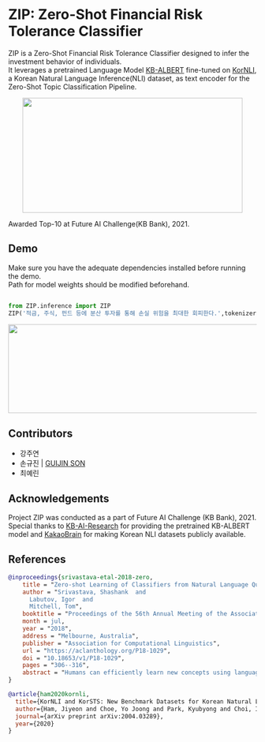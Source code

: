 # ZIP: Zero-Shot Financial Risk Tolerance Classifier 
ZIP is a Zero-Shot Financial Risk Tolerance Classifier designed to infer the investment behavior of individuals.   
It leverages a pretrained Language Model [KB-ALBERT](https://github.com/KB-AI-Research/KB-ALBERT) fine-tuned on [KorNLI](https://github.com/kakaobrain/KorNLUDatasets), a Korean Natural Language Inference(NLI) dataset, as text encoder for the Zero-Shot Topic Classification Pipeline.   

<p align="middle">
  <img width="446" height="233" src="https://raw.githubusercontent.com/guijinSON/ZIP/main/assets/title.png">
</p> 

Awarded Top-10 at Future AI Challenge(KB Bank), 2021.

## Demo
Make sure you have the adequate dependencies installed before running the demo.   
Path for model weights should be modified beforehand. 
```python

from ZIP.inference import ZIP
ZIP('적금, 주식, 펀드 등에 분산 투자를 통해 손실 위험을 최대한 회피한다.',tokenizer,model,labels=['분산 투자','집중 투자'])

```

<p align="left">
  <img width="600" height="180" src="https://raw.githubusercontent.com/guijinSON/ZIP/main/assets/demo_1.png">
</p>

## Contributors
-  강주연
-  손규진 | [GUIJIN SON](https://github.com/guijinSON)
-  최예린 

## Acknowledgements 
Project ZIP was conducted as a part of Future AI Challenge (KB Bank), 2021.   
Special thanks to [KB-AI-Research](https://github.com/KB-AI-Research/KB-ALBERT) for providing the pretrained KB-ALBERT model and [KakaoBrain](https://github.com/kakaobrain/KorNLUDatasets) for making Korean NLI datasets publicly available.



## References

```bibtex
@inproceedings{srivastava-etal-2018-zero,
    title = "Zero-shot Learning of Classifiers from Natural Language Quantification",
    author = "Srivastava, Shashank  and
      Labutov, Igor  and
      Mitchell, Tom",
    booktitle = "Proceedings of the 56th Annual Meeting of the Association for Computational Linguistics (Volume 1: Long Papers)",
    month = jul,
    year = "2018",
    address = "Melbourne, Australia",
    publisher = "Association for Computational Linguistics",
    url = "https://aclanthology.org/P18-1029",
    doi = "10.18653/v1/P18-1029",
    pages = "306--316",
    abstract = "Humans can efficiently learn new concepts using language. We present a framework through which a set of explanations of a concept can be used to learn a classifier without access to any labeled examples. We use semantic parsing to map explanations to probabilistic assertions grounded in latent class labels and observed attributes of unlabeled data, and leverage the differential semantics of linguistic quantifiers (e.g., {`}usually{'} vs {`}always{'}) to drive model training. Experiments on three domains show that the learned classifiers outperform previous approaches for learning with limited data, and are comparable with fully supervised classifiers trained from a small number of labeled examples.",
}
```

```bibtex
@article{ham2020kornli,
  title={KorNLI and KorSTS: New Benchmark Datasets for Korean Natural Language Understanding},
  author={Ham, Jiyeon and Choe, Yo Joong and Park, Kyubyong and Choi, Ilji and Soh, Hyungjoon},
  journal={arXiv preprint arXiv:2004.03289},
  year={2020}
}
```
